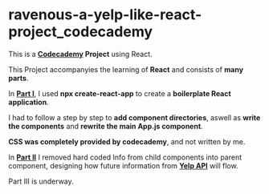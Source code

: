 # ravenous-a-yelp-like-react-project_codecademy
This is a **[Codecademy](https://www.codecademy.com/learn) Project** using React.



This Project accompanyies the learning of **React** and consists of **many parts**.

In **[Part I](https://www.codecademy.com/paths/web-development/tracks/front-end-applications-with-react/modules/react-development-setup-and-ravenous-part-1/projects/create-prj-components)**, I used **npx create-react-app** to create a **boilerplate React application**.

I had to follow a step by step to **add component directories**, aswell as **write the components** and **rewrite the main App.js component**.

**CSS was completely provided by codecademy**, and not written by me.

In **[Part II](https://www.codecademy.com/paths/web-development/tracks/front-end-applications-with-react/modules/ravenous-part-two/projects/passing-information)** I removed hard coded Info from child components into parent component, designing how future information from **[Yelp API](https://www.yelp.com/developers/documentation/v3)** will flow.

Part III is underway.
